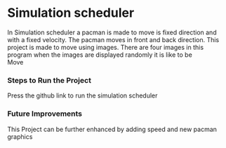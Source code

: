 # Simulation scheduler 
In Simulation scheduler a pacman is made to move is fixed direction and with a fixed velocity.
The pacman moves in front and back direction. This project is made to move using images.
There are four images in this program when the images are displayed randomly it is like to be    
Move
 

### Steps to Run the Project
Press the github link to run the simulation scheduler 

### Future Improvements
This Project can be further enhanced by adding speed and new pacman graphics 
